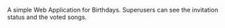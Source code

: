 A simple Web Application for Birthdays.
Superusers can see the invitation status and the voted songs.

